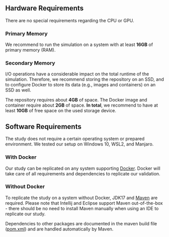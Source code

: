## Hardware Requirements
There are no special requirements regarding the CPU or GPU. 

### Primary Memory
We recommend to run the simulation on a system with at least __16GB__ of primary memory (RAM). 

### Secondary Memory  
I/O operations have a considerable impact on the total runtime of the simulation. Therefore, we recommend storing the repository on an SSD, and to configure Docker to store its data (e.g., images and containers) on an SSD as well. 

The repository requires about __4GB__ of space. The Docker image and container require about __2GB__ of space. __In total__, we recommend to have at least __10GB__ of free space on the used storage device.



## Software Requirements
The study does not require a certain operating system or prepared environment.
We tested our setup on Windows 10, WSL2, and Manjaro.

### With Docker
Our study can be replicated on any system supporting [Docker](https://docs.docker.com/get-docker/).
Docker will take care of all requirements and dependencies to replicate our validation.

### Without Docker
To replicate the study on a system without Docker, JDK17 and [Maven](https://maven.apache.org/what-is-maven.html) are required. Please note that Intellij and Eclipse support Maven out-of-the-box - there should be no need to install Maven manually when using an IDE to replicate our study.

Dependencies to other packages are documented in the maven build file ([pom.xml](pom.xml)) and are handled automatically by Maven.
